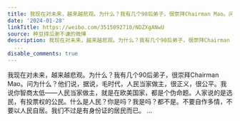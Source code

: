 ```yaml
---
title: 我现在对未来，越来越悲观。为什么？我有几个90后弟子，很崇拜Chairman Mao。问为什么？他们说，据说，毛时代，人民当家做主，很正义，很公平。我说你智商太低—...
date: '2024-01-28'
linkTitle: https://weibo.com/3515092710/NDZXgANwU
source: 种豆得瓜谢不谦的微博
description: 我现在对未来，越来越悲观。为什么？我有几个90后弟子，很崇拜Chairman Mao。问为什么？他们说，据说，毛时代，人民当家做主，很正义，很公平。我说你智商太低——人民当家做主，就是在欧美国家，都是个伪命题。人家说的是选民，有投票权的公民。什么是人民？你是吗？我是吗？都不是。不要自作多情，不要以人民自居。我们不过是有身份证的居民而已。
  ...
disable_comments: true
---
```

我现在对未来，越来越悲观。为什么？我有几个90后弟子，很崇拜Chairman Mao。问为什么？他们说，据说，毛时代，人民当家做主，很正义，很公平。我说你智商太低——人民当家做主，就是在欧美国家，都是个伪命题。人家说的是选民，有投票权的公民。什么是人民？你是吗？我是吗？都不是。不要自作多情，不要以人民自居。我们不过是有身份证的居民而已。 ...